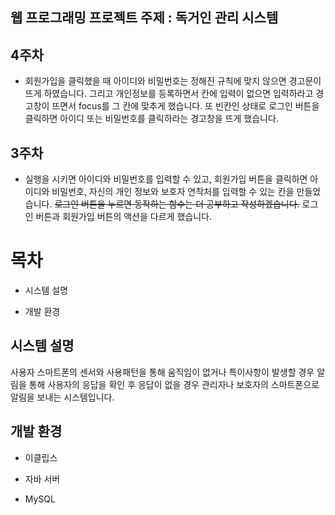 ## 웹 프로그래밍 프로젝트 주제 : 독거인 관리 시스템

## 4주차
 - 회원가입을 클릭했을 때 아이디와 비밀번호는 정해진 규칙에 맞지 않으면 경고문이 뜨게 하였습니다. 그리고 개인정보를 등록하면서 칸에 입력이 없으면 입력하라고 경고창이 뜨면서 focus를 그 칸에 맞추게 했습니다. 또 빈칸인 상태로 로그인 버튼을 클릭하면 아이디 또는 비밀번호를 클릭하라는 경고창을 뜨게 했습니다.

## 3주차
 - 실행을 시키면 아이디와 비밀번호를 입력할 수 있고, 회원가입 버튼을 클릭하면 아이디와 비밀번호, 자신의 개인 정보와 보호자 연착처를 입력할 수 있는 칸을 만들었습니다. ~~로그인 버튼을 누르면 동작하는 함수는 더 공부하고 작성하겠습니다.~~ 로그인 버튼과 회원가입 버튼의 액션을 다르게 했습니다.

# 목차

- 시스템 설명
  
- 개발 환경
  

## 시스템 설명

사용자 스마트폰의 센서와 사용패턴을 통해 움직임이 없거나 특이사항이 발생할 경우 알림을 통해 사용자의 응답을 확인 후 응답이 없을 경우 관리자나 보호자의 스마트폰으로 알림을 보내는 시스템입니다.

##

## 개발 환경

- 이클립스
  
- 자바 서버
  
- MySQL
